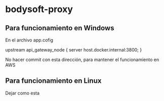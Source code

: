 # bodysoft-proxy

## Para funcionamiento en Windows
En el archivo app.cofig 

upstream api_gateway_node {
      server host.docker.internal:3800;
  }
  
No hacer commit con esta dirección, para mantener el funcionamiento en AWS
## Para funcionamiento en Linux
Dejar como esta 
